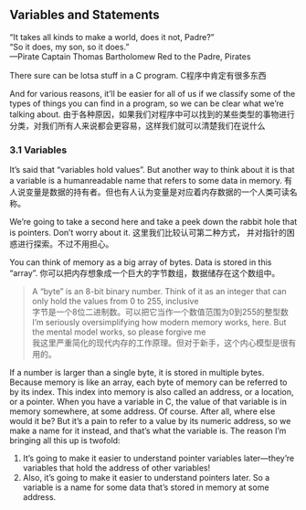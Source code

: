 ## Variables and Statements

“It takes all kinds to make a world, does it not, Padre?”  
“So it does, my son, so it does.”  
—Pirate Captain Thomas Bartholomew Red to the Padre, Pirates

There sure can be lotsa stuff in a C program.
C程序中肯定有很多东西

And for various reasons, it’ll be easier for all of us if we classify some of the types of things you can find in a program, so we can be clear what we’re talking about.
由于各种原因，如果我们对程序中可以找到的某些类型的事物进行分类，对我们所有人来说都会更容易，这样我们就可以清楚我们在说什么

### 3.1 Variables
It’s said that “variables hold values”. But another way to think about it is that a variable is a humanreadable name that refers to some data in memory.
有人说变量是数据的持有者。但也有人认为变量是对应着内存数据的一个人类可读名称。

We’re going to take a second here and take a peek down the rabbit hole that is pointers. Don’t worry about it.
这里我们比较认可第二种方式， 并对指针的困惑进行探索。不过不用担心。

You can think of memory as a big array of bytes. Data is stored in this “array”. 
你可以把内存想象成一个巨大的字节数组，数据储存在这个数组中。
> A “byte” is an 8-bit binary number. Think of it as an integer that can only hold the values from 0 to 255, inclusive  
字节是一个8位二进制数。可以把它当作一个数值范围为0到255的整型数
> I’m seriously oversimplifying how modern memory works, here. But the mental model works, so please forgive me  
我这里严重简化的现代内存的工作原理。但对于新手，这个内心模型是很有用的。

If a number is larger than a single byte, it is stored in multiple bytes. Because memory is like an array, each byte of memory can be referred to by its index. This index into memory is also called an address, or a location, or a pointer.
When you have a variable in C, the value of that variable is in memory somewhere, at some address. Of
course. After all, where else would it be? But it’s a pain to refer to a value by its numeric address, so we
make a name for it instead, and that’s what the variable is.
The reason I’m bringing all this up is twofold:
1. It’s going to make it easier to understand pointer variables later—they’re variables that hold the
address of other variables!
2. Also, it’s going to make it easier to understand pointers later.
So a variable is a name for some data that’s stored in memory at some address.


